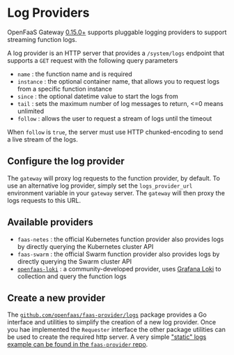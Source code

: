 # Log Providers

OpenFaaS Gateway [0.15.0+](https://github.com/openfaas/faas/releases/tag/0.15.0) supports pluggable logging providers to support streaming function logs.

A log provider is an HTTP server that provides a `/system/logs` endpoint that supports a `GET` request with the following query parameters

* `name` : the function name and is required
* `instance` : the optional container name, that allows you to request logs from a specific function instance
* `since` : the optional datetime value to start the logs from
* `tail` : sets the maximum number of log messages to return, <=0 means unlimited
* `follow` : allows the user to request a stream of logs until the timeout

When `follow` is `true`, the server must use HTTP chunked-encoding to send a live stream of the logs.

## Configure the log provider
The `gateway` will proxy log requests to the function provider, by default. To use an alternative log provider, simply set the `logs_provider_url` environment variable in your `gateway` server.  The `gateway` will then proxy the logs requests to this URL.

## Available providers

* `faas-netes` : the official Kubernetes function provider also provides logs by directly querying the Kubernetes cluster API
* `faas-swarm` : the official Swarm function provider also provides logs by directly querying the Swarm cluster API
* [`openfaas-loki`](https://github.com/LucasRoesler/openfaas-loki) : a community-developed provider, uses [Grafana Loki](https://github.com/grafana/loki) to collection and query the function logs

## Create a new provider

The [`github.com/openfaas/faas-provider/logs`](https://github.com/openfaas/faas-provider/tree/master/logs) package provides a Go interface and utilities to simplify the creation of a new log provider.  Once you hae implemented the `Requester` interface the other package utilities can be used to create the required http server. A very simple ["static" logs example can be found in the `faas-provider` repo](https://github.com/openfaas/faas-provider/tree/master/logs/example).
